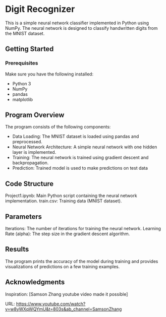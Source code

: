 # Digit Recognizer

This is a simple neural network classifier implemented in Python using NumPy. The neural network is designed to classify handwritten digits from the MNIST dataset.

## Getting Started

### Prerequisites

Make sure you have the following installed:

- Python 3
- NumPy
- pandas
- matplotlib

## Program Overview
The program consists of the following components:

- Data Loading: The MNIST dataset is loaded using pandas and preprocessed.
- Neural Network Architecture: A simple neural network with one hidden layer is implemented.
- Training: The neural network is trained using gradient descent and backpropagation.
- Prediction: Trained model is used to make predictions on test data

## Code Structure
Project1.ipynb: Main Python script containing the neural network implementation.
train.csv: Training data (MNIST dataset).
## Parameters
Iterations: The number of iterations for training the neural network.
Learning Rate (alpha): The step size in the gradient descent algorithm.
## Results
The program prints the accuracy of the model during training and provides visualizations of predictions on a few training examples.

## Acknowledgments
Inspiration: [Samson Zhang youtube video made it possible]

URL: https://www.youtube.com/watch?v=w8yWXqWQYmU&t=803s&ab_channel=SamsonZhang
